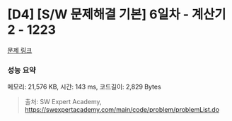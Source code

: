 # [D4] [S/W 문제해결 기본] 6일차 - 계산기2 - 1223 

[문제 링크](https://swexpertacademy.com/main/code/problem/problemDetail.do?contestProbId=AV14nnAaAFACFAYD) 

### 성능 요약

메모리: 21,576 KB, 시간: 143 ms, 코드길이: 2,829 Bytes



> 출처: SW Expert Academy, https://swexpertacademy.com/main/code/problem/problemList.do